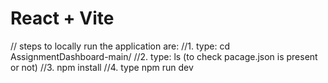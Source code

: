 # React + Vite

// steps to locally run the application are:
//1. type: cd AssignmentDashboard-main/
//2. type: ls (to check pacage.json is present or not)
//3. npm install
//4. type npm run dev

